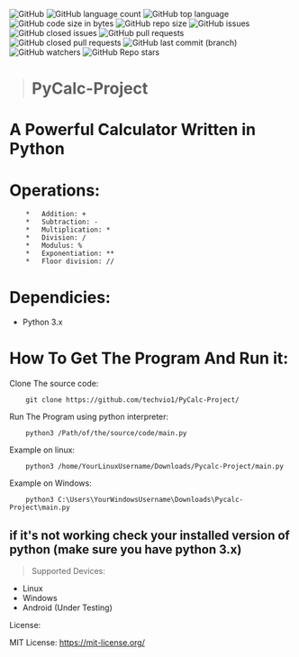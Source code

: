 ![GitHub](https://img.shields.io/github/license/techvio1/Pycalc-Project)
![GitHub language count](https://img.shields.io/github/languages/count/techvio1/Pycalc-Project)
![GitHub top language](https://img.shields.io/github/languages/top/techvio1/Pycalc-Project)
![GitHub code size in bytes](https://img.shields.io/github/languages/code-size/techvio1/Pycalc-Project)
![GitHub repo size](https://img.shields.io/github/repo-size/techvio1/Pycalc-Project)
![GitHub issues](https://img.shields.io/github/issues/techvio1/Pycalc-Project?color=red)
![GitHub closed issues](https://img.shields.io/github/issues-closed/techvio1/Pycalc-Project)
![GitHub pull requests](https://img.shields.io/github/issues-pr/techvio1/Pycalc-Project?color=red)
![GitHub closed pull requests](https://img.shields.io/github/issues-pr-closed/techvio1/Pycalc-Project)
![GitHub last commit (branch)](https://img.shields.io/github/last-commit/techvio1/Pycalc-Project/CLI-Stable)
![GitHub watchers](https://img.shields.io/github/watchers/techvio1/Pycalc-Project?style=social)
![GitHub Repo stars](https://img.shields.io/github/stars/techvio1/Pycalc-Project?style=social)

> # PyCalc-Project

# A Powerful Calculator Written in Python

# Operations:

        *   Addition: +
        *   Subtraction: -
        *   Multiplication: *
        *   Division: /   
        *   Modulus: %
        *   Exponentiation: **   
        *   Floor division: //   

# Dependicies: #
*   Python 3.x

# How To Get The Program And Run it:

Clone The source code:

        git clone https://github.com/techvio1/PyCalc-Project/
        
Run The Program using python interpreter:

        python3 /Path/of/the/source/code/main.py

Example on linux:

        python3 /home/YourLinuxUsername/Downloads/Pycalc-Project/main.py
        
Example on Windows:

        python3 C:\Users\YourWindowsUsername\Downloads\Pycalc-Project\main.py

## if it's not working check your installed version of python (make sure you have python 3.x)

> Supported Devices:

*   Linux
*   Windows
*   Android (Under Testing)

License:

MIT License: https://mit-license.org/
